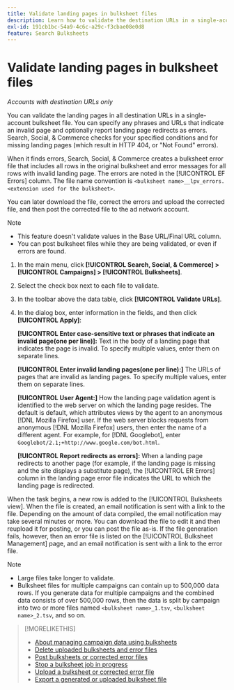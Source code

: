 ```yaml
---
title: Validate landing pages in bulksheet files
description: Learn how to validate the destination URLs in a single-account bulksheet file.
exl-id: 191cb1bc-54a9-4c6c-a29c-f3cbae08e0d8
feature: Search Bulksheets
---
```

# Validate landing pages in bulksheet files

*Accounts with destination URLs only*

You can validate the landing pages in all destination URLs in a single-account bulksheet file. You can specify any phrases and URLs that indicate an invalid page and optionally report landing page redirects as errors. Search, Social, & Commerce checks for your specified conditions and for missing landing pages (which result in HTTP 404, or "Not Found" errors).

When it finds errors, Search, Social, & Commerce creates a bulksheet error file that includes all rows in the original bulksheet and error messages for all rows with invalid landing page. The errors are noted in the [!UICONTROL EF Errors] column. The file name convention is `<bulksheet name>__lpv_errors.<extension used for the bulksheet>`.

You can later download the file, correct the errors and upload the corrected file, and then post the corrected file to the ad network account.

>[!NOTE]
>
>* This feature doesn't validate values in the Base URL/Final URL column.
>* You can post bulksheet files while they are being validated, or even if errors are found.

1. In the main menu, click **[!UICONTROL Search, Social, & Commerce] > [!UICONTROL Campaigns] > [!UICONTROL Bulksheets]**.

1. Select the check box next to each file to validate.

1. In the toolbar above the data table, click **[!UICONTROL Validate URLs]**.

1. In the dialog box, enter information in the fields, and then click **[!UICONTROL Apply]**:

   **[!UICONTROL Enter case-sensitive text or phrases that indicate an invalid page(one per line)]:** Text in the body of a landing page that indicates the page is invalid. To specify multiple values, enter them on separate lines.
   
   **[!UICONTROL Enter invalid landing pages(one per line):]** The URLs of pages that are invalid as landing pages. To specify multiple values, enter them on separate lines.
   
   **[!UICONTROL User Agent:]** How the landing page validation agent is identified to the web server on which the landing page resides. The default is default, which attributes views by the agent to an anonymous [!DNL Mozilla Firefox] user. If the web server blocks requests from anonymous [!DNL Mozilla Firefox] users, then enter the name of a different agent. For example, for [!DNL Googlebot], enter `Googlebot/2.1;+http://www.google.com/bot.html`.
   
   **[!UICONTROL Report redirects as errors]:** When a landing page redirects to another page (for example, if the landing page is missing and the site displays a substitute page), the [!UICONTROL ER Errors] column in the landing page error file indicates the URL to which the landing page is redirected.

When the task begins, a new row is added to the [!UICONTROL Bulksheets view]. When the file is created, an email notification is sent with a link to the file. Depending on the amount of data compiled, the email notification may take several minutes or more. You can download the file to edit it and then reupload it for posting, or you can post the file as-is. If the file generation fails, however, then an error file is listed on the [!UICONTROL Bulksheet Management] page, and an email notification is sent with a link to the error file.

>[!NOTE]
>
>* Large files take longer to validate.
>* Bulksheet files for multiple campaigns can contain up to 500,000 data rows. If you generate data for multiple campaigns and the combined data consists of over 500,000 rows, then the data is split by campaign into two or more files named `<bulksheet name>_1.tsv`, `<bulksheet name>_2.tsv`, and so on.

>[!MORELIKETHIS]
>
>* [About managing campaign data using bulksheets](bulksheet-about.md)
>* [Delete uploaded bulksheets and error files](bulksheet-delete.md)
>* [Post bulksheets or corrected error files](bulksheet-post.md)
>* [Stop a bulksheet job in progress](bulksheet-stop-job.md)
>* [Upload a bulksheet or corrected error file](bulksheet-upload.md)
>* [Export a generated or uploaded bulksheet file](bulksheet-export.md)
